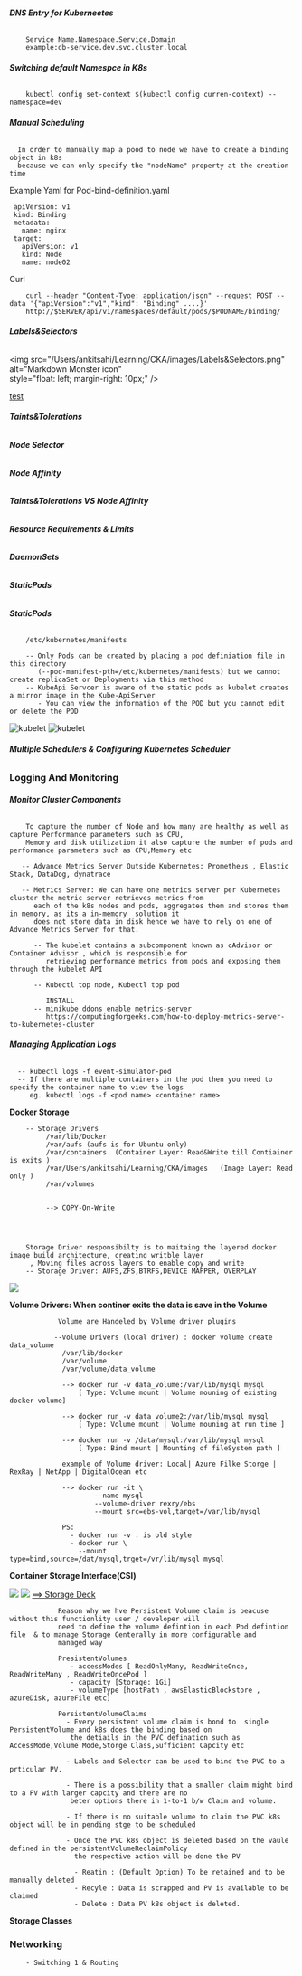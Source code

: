 
###### **DNS Entry for Kuberneetes**


        Service Name.Namespace.Service.Domain 
        example:db-service.dev.svc.cluster.local
  
###### **Switching default Namespce in K8s** 

        kubectl config set-context $(kubectl config curren-context) --namespace=dev
        
        
###### **Manual Scheduling**

      In order to manually map a pood to node we have to create a binding object in k8s
      because we can only specify the "nodeName" property at the creation time
  Example Yaml for Pod-bind-definition.yaml  
      
     apiVersion: v1
     kind: Binding
     metadata:
       name: nginx
     target:
       apiVersion: v1
       kind: Node
       name: node02       
  
  Curl
  
        curl --header "Content-Tyoe: application/json" --request POST --data '{"apiVersion":"v1","kind": "Binding" ....}'
        http://$SERVER/api/v1/namespaces/default/pods/$PODNAME/binding/
        
###### **Labels&Selectors**


<img src="/Users/ankitsahi/Learning/CKA/images/Labels\&Selectors.png"<br>     alt="Markdown Monster icon"<br>     style="float: left; margin-right: 10px;" />

  [test](/Users/ankitsahi/Learning/CKA/images/Labels&Selectors.png)

###### **Taints&Tolerations**

###### **Node Selector**

###### **Node Affinity**

###### **Taints&Tolerations VS Node Affinity**

###### **Resource Requirements & Limits**

###### **DaemonSets**


###### **StaticPods**

###### **StaticPods**



        /etc/kubernetes/manifests
        
        -- Only Pods can be created by placing a pod definiation file in this directory 
           (--pod-manifest-pth=/etc/kubernetes/manifests) but we cannot create replicaSet or Deployments via this method
        -- KubeApi Servcer is aware of the static pods as kubelet creates a mirror image in the Kube-ApiServer
           - You can view the information of the POD but you cannot edit or delete the POD    
![kubelet](/Users/ankitsahi/Learning/CKA/images/StaticPod.png)
![kubelet](/Users/ankitsahi/Learning/CKA/images/KubeAdmCofigFileForManifestLocation.png)

        
###### **Multiple Schedulers & Configuring Kubernetes Scheduler**

### **Logging And Monitoring**

###### **Monitor Cluster Components**
    
        To capture the number of Node and how many are healthy as well as capture Performance parameters such as CPU,
        Memory and disk utilization it also capture the number of pods and performance parameters such as CPU,Memory etc
        
       -- Advance Metrics Server Outside Kubernetes: Prometheus , Elastic Stack, DataDog, dynatrace
       
       -- Metrics Server: We can have one metrics server per Kubernetes cluster the metric server retrieves metrics from
          each of the k8s nodes and pods, aggregates them and stores them in memory, as its a in-memory  solution it 
          does not store data in disk hence we have to rely on one of Advance Metrics Server for that.
          
          -- The kubelet contains a subcomponent known as cAdvisor or Container Advisor , which is responsible for
             retrieving performance metrics from pods and exposing them through the kubelet API
           
          -- Kubectl top node, Kubectl top pod 
             
             INSTALL
          -- minikube ddons enable metrics-server
             https://computingforgeeks.com/how-to-deploy-metrics-server-to-kubernetes-cluster
             
###### **Managing Application Logs**          
      
      
      -- kubectl logs -f event-simulator-pod 
      -- If there are multiple containers in the pod then you need to specify the container name to view the logs
         eg. kubectl logs -f <pod name> <container name>  
       

 
**Docker Storage**

        -- Storage Drivers
             /var/lib/Docker
             /var/aufs (aufs is for Ubuntu only)
             /var/containers  (Container Layer: Read&Write till Contiainer is exits )
             /var/Users/ankitsahi/Learning/CKA/images   (Image Layer: Read only )
             /var/volumes
             
             
             --> COPY-On-Write
             

              
      
        Storage Driver responsibilty is to maitaing the layered docker image build architecture, creating writble layer 
         , Moving files across layers to enable copy and write 
        -- Storage Driver: AUFS,ZFS,BTRFS,DEVICE MAPPER, OVERPLAY
  ![](/Users/ankitsahi/Learning/CKA/images/StorageDrivers.png)

**Volume Drivers: When continer exits the data is save in the Volume**

                Volume are Handeled by Volume driver plugins
                
               --Volume Drivers (local driver) : docker volume create data_volume  
                 /var/lib/docker
                 /var/volume
                 /var/volume/data_volume     
                 
                 --> docker run -v data_volume:/var/lib/mysql mysql   
                     [ Type: Volume mount | Volume mouning of existing docker volume]
                     
                 --> docker run -v data_volume2:/var/lib/mysql mysql  
                     [ Type: Volume mount | Volume mouning at run time ]
                     
                 --> docker run -v /data/mysql:/var/lib/mysql mysql     
                     [ Type: Bind mount | Mounting of fileSystem path ]
                 
                 example of Volume driver: Local| Azure Filke Storge | RexRay | NetApp | DigitalOcean etc 
                 
                 --> docker run -it \
                         --name mysql
                         --volume-driver rexry/ebs
                         --mount src=ebs-vol,target=/var/lib/mysql
                 
                 PS:
                   - docker run -v : is old style
                   - docker run \
                     --mount type=bind,source=/dat/mysql,trget=/vr/lib/mysql mysql 

**Container Storage Interface(CSI)**

![](/Users/ankitsahi/Learning/CKA/images/StandardsForK8s.png)
![](/Users/ankitsahi/Learning/CKA/images/CSI.png)
[==> Storage Deck](file:///Users/ankitsahi/Learning/CKA/007_Storage.pdf)

                Reason why we hve Persistent Volume claim is beacuse without this functionlity user / developer will 
                need to define the volume defintion in each Pod defintion file  & to manage Storage Centerally in more configurable and
                managed way
                
                PresistentVolumes
                   - accessModes [ ReadOnlyMany, ReadWriteOnce, ReadWriteMany , ReadWriteOncePod ]
                   - capacity [Storage: 1Gi]
                   - volumeType [hostPath , awsElasticBlockstore , azureDisk, azureFile etc]
                 
                PersistentVolumeClaims
                  - Every persistent volume claim is bond to  single PersistentVolume and k8s does the binding based on
                   the detiails in the PVC defination such as AccessMode,Volume Mode,Storge Class,Sufficient Capcity etc
                   
                  - Labels and Selector can be used to bind the PVC to a prticular PV.
                   
                  - There is a possibility that a smaller claim might bind to a PV with larger capcity and there are no 
                   beter options there in 1-to-1 b/w Claim and volume.
                   
                  - If there is no suitable volume to claim the PVC k8s object will be in pending stge to be scheduled
                  
                  - Once the PVC k8s object is deleted based on the vaule defined in the persistentVolumeReclaimPolicy
                    the respective action will be done the PV
                    
                    - Reatin : (Default Option) To be retained and to be manually deleted 
                    - Recyle : Data is scrapped and PV is available to be claimed
                    - Delete : Data PV k8s object is deleted.

**Storage Classes**

            

### **Networking**

        - Switching 1 & Routing 
